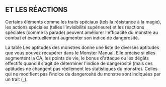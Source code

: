 ## ET LES RÉACTIONS


Certains éléments comme les traits spéciaux (tels la
résistance à la magie), les actions spéciales (telles
l'invisibilité supérieure) et les réactions spéciales (comme la
parade) peuvent améliorer l'efficacité du monstre au combat
et éventuellement augmenter son indice de dangerosité.

La table Les aptitudes des monstres donne une liste
de diverses aptitudes que vous pouvez récupérer dans le
Monster Manual. Elle précise si elles augmentent la CA,
les points de vie, le bonus d'attaque ou les dégâts effectifs
quand il s'agit de déterminer l'indice de dangerosité (mais
ces aptitudes ne changent pas réellement les statistiques du
monstre). Celles qui ne modifient pas l'indice de dangerosité
du monstre sont indiquées par un trait (_).
